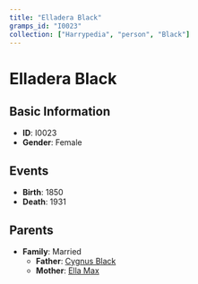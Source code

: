 ```yaml
---
title: "Elladera Black"
gramps_id: "I0023"
collection: ["Harrypedia", "person", "Black"]
---
```


# Elladera Black

## Basic Information

- **ID**: I0023
- **Gender**: Female

## Events

- **Birth**: 1850
- **Death**: 1931

## Parents

- **Family**: Married
  - **Father**: [Cygnus Black](//Black/Cygnus/)
  - **Mother**: [Ella Max](//Max/Ella/)

